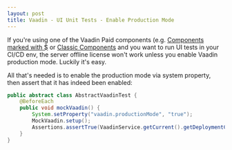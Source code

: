 ```yaml
---
layout: post
title: Vaadin - UI Unit Tests - Enable Production Mode
---
```


If you're using one of the Vaadin Paid components (e.g. [Components marked with $](https://vaadin.com/docs/latest/components)
or [Classic Components](https://vaadin.com/classic-components) and you want to run UI tests in your CI/CD env,
the server offline license won't work unless you enable Vaadin production mode. Luckily it's easy.

All that's needed is to enable the production mode via system property, then assert that it has indeed been enabled:

```java
public abstract class AbstractVaadinTest {
    @BeforeEach
    public void mockVaadin() {
        System.setProperty("vaadin.productionMode", "true");
        MockVaadin.setup();
        Assertions.assertTrue(VaadinService.getCurrent().getDeploymentConfiguration().isProductionMode());
    }
}
```
